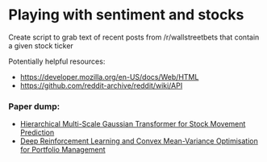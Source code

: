 # Playing with sentiment and stocks

Create script to grab text of recent posts from /r/wallstreetbets that contain a given stock ticker

Potentially helpful resources:
- https://developer.mozilla.org/en-US/docs/Web/HTML
- https://github.com/reddit-archive/reddit/wiki/API

### Paper dump:
- [Hierarchical Multi-Scale Gaussian Transformer for Stock Movement Prediction](https://www.ijcai.org/Proceedings/2020/0640.pdf)
- [Deep Reinforcement Learning and Convex Mean-Variance Optimisation for Portfolio Management](https://arxiv.org/pdf/2203.11318.pdf)
